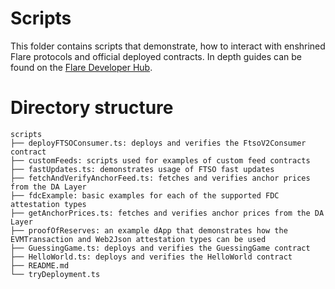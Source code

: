 # Scripts

This folder contains scripts that demonstrate, how to interact with enshrined Flare protocols and official deployed contracts.
In depth guides can be found on the [Flare Developer Hub](https://dev.flare.network/fdc/guides/hardhat).

# Directory structure

```
scripts
├── deployFTSOConsumer.ts: deploys and verifies the FtsoV2Consumer contract
├── customFeeds: scripts used for examples of custom feed contracts
├── fastUpdates.ts: demonstrates usage of FTSO fast updates
├── fetchAndVerifyAnchorFeed.ts: fetches and verifies anchor prices from the DA Layer
├── fdcExample: basic examples for each of the supported FDC attestation types
├── getAnchorPrices.ts: fetches and verifies anchor prices from the DA Layer
├── proofOfReserves: an example dApp that demonstrates how the EVMTransaction and Web2Json attestation types can be used
├── GuessingGame.ts: deploys and verifies the GuessingGame contract
├── HelloWorld.ts: deploys and verifies the HelloWorld contract
├── README.md
└── tryDeployment.ts
```

<!-- Auto-update: 2025-10-17T12:14:43.644281 -->

